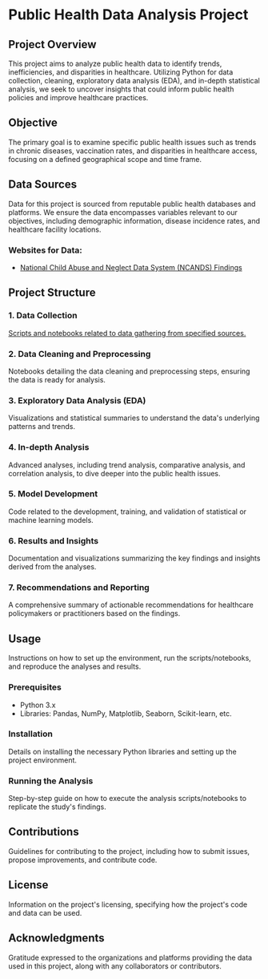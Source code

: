 # Public Health Data Analysis Project

## Project Overview
This project aims to analyze public health data to identify trends, inefficiencies, and disparities in healthcare. Utilizing Python for data collection, cleaning, exploratory data analysis (EDA), and in-depth statistical analysis, we seek to uncover insights that could inform public health policies and improve healthcare practices.

## Objective
The primary goal is to examine specific public health issues such as trends in chronic diseases, vaccination rates, and disparities in healthcare access, focusing on a defined geographical scope and time frame.

## Data Sources
Data for this project is sourced from reputable public health databases and platforms. We ensure the data encompasses variables relevant to our objectives, including demographic information, disease incidence rates, and healthcare facility locations.

### Websites for Data:
- [National Child Abuse and Neglect Data System (NCANDS) Findings](https://healthdata.gov/stories/s/kaeg-w7jc)


## Project Structure

### 1. Data Collection
[Scripts and notebooks related to data gathering from specified sources.](https://github.com/many1026/child_victims_analysis/blob/main/Data%20Collection.md)

### 2. Data Cleaning and Preprocessing
Notebooks detailing the data cleaning and preprocessing steps, ensuring the data is ready for analysis.

### 3. Exploratory Data Analysis (EDA)
Visualizations and statistical summaries to understand the data's underlying patterns and trends.

### 4. In-depth Analysis
Advanced analyses, including trend analysis, comparative analysis, and correlation analysis, to dive deeper into the public health issues.

### 5. Model Development
Code related to the development, training, and validation of statistical or machine learning models.

### 6. Results and Insights
Documentation and visualizations summarizing the key findings and insights derived from the analyses.

### 7. Recommendations and Reporting
A comprehensive summary of actionable recommendations for healthcare policymakers or practitioners based on the findings.

## Usage
Instructions on how to set up the environment, run the scripts/notebooks, and reproduce the analyses and results.

### Prerequisites
- Python 3.x
- Libraries: Pandas, NumPy, Matplotlib, Seaborn, Scikit-learn, etc.

### Installation
Details on installing the necessary Python libraries and setting up the project environment.

### Running the Analysis
Step-by-step guide on how to execute the analysis scripts/notebooks to replicate the study's findings.

## Contributions
Guidelines for contributing to the project, including how to submit issues, propose improvements, and contribute code.

## License
Information on the project's licensing, specifying how the project's code and data can be used.

## Acknowledgments
Gratitude expressed to the organizations and platforms providing the data used in this project, along with any collaborators or contributors.

